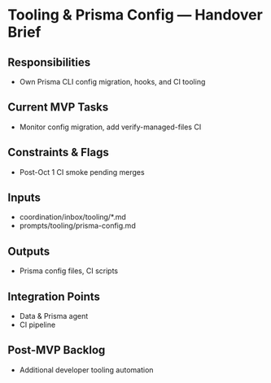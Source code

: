 <!-- GENERATED BY manager. DO NOT EDIT.
     Source: coordination/registry/agents.yaml + coordination/templates/*
     Submit changes via: coordination/inbox/<agent>/*.md
     Instructions-Version: 1.0.2  Generated: 2025-09-27T20:30:00+00:00 -->
# Tooling & Prisma Config — Handover Brief

## Responsibilities
- Own Prisma CLI config migration, hooks, and CI tooling

## Current MVP Tasks
- Monitor config migration, add verify-managed-files CI

## Constraints & Flags
- Post-Oct 1 CI smoke pending merges

## Inputs
- coordination/inbox/tooling/*.md
- prompts/tooling/prisma-config.md

## Outputs
- Prisma config files, CI scripts

## Integration Points
- Data & Prisma agent
- CI pipeline

## Post-MVP Backlog
- Additional developer tooling automation

